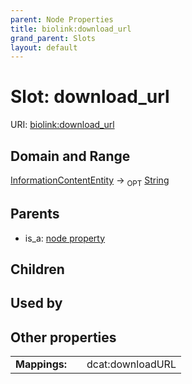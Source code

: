 ```yaml
---
parent: Node Properties
title: biolink:download_url
grand_parent: Slots
layout: default
---
```


# Slot: download_url




URI: [biolink:download_url](https://w3id.org/biolink/vocab/download_url)

## Domain and Range

[InformationContentEntity](InformationContentEntity.md) ->  <sub>OPT</sub> [String](types/String.md)

## Parents

 *  is_a: [node property](node_property.md)

## Children


## Used by


## Other properties

|  |  |  |
| --- | --- | --- |
| **Mappings:** | | dcat:downloadURL |

